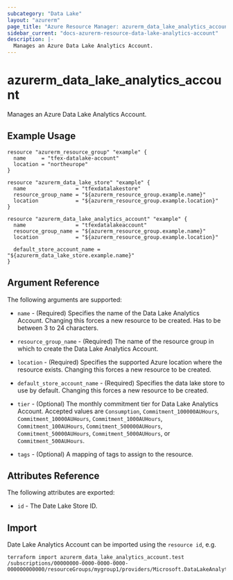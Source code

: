 ```yaml
---
subcategory: "Data Lake"
layout: "azurerm"
page_title: "Azure Resource Manager: azurerm_data_lake_analytics_account"
sidebar_current: "docs-azurerm-resource-data-lake-analytics-account"
description: |-
  Manages an Azure Data Lake Analytics Account.
---
```


# azurerm_data_lake_analytics_account

Manages an Azure Data Lake Analytics Account.

## Example Usage

```hcl
resource "azurerm_resource_group" "example" {
  name     = "tfex-datalake-account"
  location = "northeurope"
}

resource "azurerm_data_lake_store" "example" {
  name                = "tfexdatalakestore"
  resource_group_name = "${azurerm_resource_group.example.name}"
  location            = "${azurerm_resource_group.example.location}"
}

resource "azurerm_data_lake_analytics_account" "example" {
  name                = "tfexdatalakeaccount"
  resource_group_name = "${azurerm_resource_group.example.name}"
  location            = "${azurerm_resource_group.example.location}"

  default_store_account_name = "${azurerm_data_lake_store.example.name}"
}
```

## Argument Reference

The following arguments are supported:

* `name` - (Required) Specifies the name of the Data Lake Analytics Account. Changing this forces a new resource to be created. Has to be between 3 to 24 characters.

* `resource_group_name` - (Required) The name of the resource group in which to create the Data Lake Analytics Account.

* `location` - (Required) Specifies the supported Azure location where the resource exists. Changing this forces a new resource to be created.

* `default_store_account_name` - (Required) Specifies the data lake store to use by default. Changing this forces a new resource to be created.

* `tier` - (Optional) The monthly commitment tier for Data Lake Analytics Account. Accepted values are `Consumption`, `Commitment_100000AUHours`, `Commitment_10000AUHours`, `Commitment_1000AUHours`, `Commitment_100AUHours`, `Commitment_500000AUHours`, `Commitment_50000AUHours`, `Commitment_5000AUHours`, or `Commitment_500AUHours`.

* `tags` - (Optional) A mapping of tags to assign to the resource.

## Attributes Reference

The following attributes are exported:

* `id` - The Date Lake Store ID.

## Import

Date Lake Analytics Account can be imported using the `resource id`, e.g.

```shell
terraform import azurerm_data_lake_analytics_account.test /subscriptions/00000000-0000-0000-0000-000000000000/resourceGroups/mygroup1/providers/Microsoft.DataLakeAnalytics/accounts/mydatalakeaccount
```
